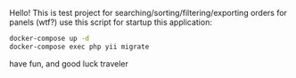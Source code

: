 Hello!
This is test project for searching/sorting/filtering/exporting orders for panels (wtf?)
use this script for startup this application:
```sh
docker-compose up -d
docker-compose exec php yii migrate 
```
have fun, and good luck traveler